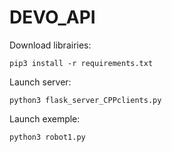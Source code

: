 # DEVO_API

Download librairies:
```
pip3 install -r requirements.txt
```

Launch server:
```
python3 flask_server_CPPclients.py
```

Launch exemple:
```
python3 robot1.py
```
